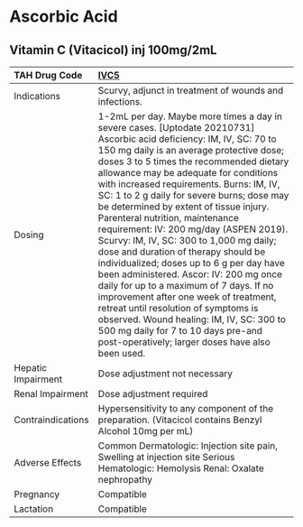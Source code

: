 # Ascorbic Acid

## Vitamin C (Vitacicol) inj 100mg/2mL

| TAH Drug Code      | [**IVC5**](https://www.tahsda.org.tw/drugs/hissearch.php?drug_code=IVC5)                                                                                                                                                                                                                                                                                                                                                                                                                                                                                                                                                                                                                                                                                                                                                                                                                                          |
|:-------------------|:------------------------------------------------------------------------------------------------------------------------------------------------------------------------------------------------------------------------------------------------------------------------------------------------------------------------------------------------------------------------------------------------------------------------------------------------------------------------------------------------------------------------------------------------------------------------------------------------------------------------------------------------------------------------------------------------------------------------------------------------------------------------------------------------------------------------------------------------------------------------------------------------------------------|
| Indications        | Scurvy, adjunct in treatment of wounds and infections.                                                                                                                                                                                                                                                                                                                                                                                                                                                                                                                                                                                                                                                                                                                                                                                                                                                            |
| Dosing             | 1-2mL per day. Maybe more times a day in severe cases. [Uptodate 20210731] Ascorbic acid deficiency: IM, IV, SC: 70 to 150 mg daily is an average protective dose; doses 3 to 5 times the recommended dietary allowance may be adequate for conditions with increased requirements. Burns: IM, IV, SC: 1 to 2 g daily for severe burns; dose may be determined by extent of tissue injury. Parenteral nutrition, maintenance requirement: IV: 200 mg/day (ASPEN 2019). Scurvy: IM, IV, SC: 300 to 1,000 mg daily; dose and duration of therapy should be individualized; doses up to 6 g per day have been administered. Ascor: IV: 200 mg once daily for up to a maximum of 7 days. If no improvement after one week of treatment, retreat until resolution of symptoms is observed. Wound healing: IM, IV, SC: 300 to 500 mg daily for 7 to 10 days pre-and post-operatively; larger doses have also been used. |
| Hepatic Impairment | Dose adjustment not necessary                                                                                                                                                                                                                                                                                                                                                                                                                                                                                                                                                                                                                                                                                                                                                                                                                                                                                     |
| Renal Impairment   | Dose adjustment required                                                                                                                                                                                                                                                                                                                                                                                                                                                                                                                                                                                                                                                                                                                                                                                                                                                                                          |
| Contraindications  | Hypersensitivity to any component of the preparation. (Vitacicol contains Benzyl Alcohol 10mg per mL)                                                                                                                                                                                                                                                                                                                                                                                                                                                                                                                                                                                                                                                                                                                                                                                                             |
| Adverse Effects    | Common Dermatologic: Injection site pain, Swelling at injection site Serious Hematologic: Hemolysis Renal: Oxalate nephropathy                                                                                                                                                                                                                                                                                                                                                                                                                                                                                                                                                                                                                                                                                                                                                                                    |
| Pregnancy          | Compatible                                                                                                                                                                                                                                                                                                                                                                                                                                                                                                                                                                                                                                                                                                                                                                                                                                                                                                        |
| Lactation          | Compatible                                                                                                                                                                                                                                                                                                                                                                                                                                                                                                                                                                                                                                                                                                                                                                                                                                                                                                        |

